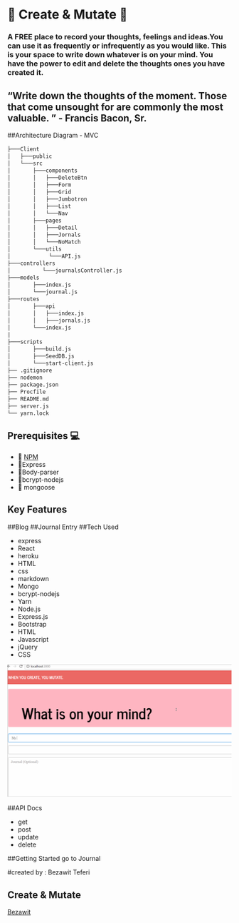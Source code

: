 #    :scroll: Create & Mutate :scroll:

### A FREE place to record your thoughts, feelings and ideas.You can use it as frequently or infrequently as you would like. This is your space to write down whatever is on your mind. You have the power to edit and delete the thoughts ones you have created it.

## “Write down the thoughts of the moment. Those that come unsought for are commonly the most valuable. ”   - Francis Bacon, Sr.





  ##Architecture Diagram - MVC

  ```
  ├───Client
  │   ├───public
  │   └───src
  │       ├───components
  │       │   ├───DeleteBtn
  │       │   ├───Form
  │       │   ├───Grid
  │       │   ├───Jumbotron
  │       │   ├───List
  │       │   └───Nav
  │       ├───pages
  │       │   ├───Detail
  │       │   ├───Jornals
  │       │   └───NoMatch
  │       └───utils
  │            └───API.js
  ├───controllers
  │          └───journalsController.js
  ├───models
  │       ├───index.js
  │       └───journal.js
  ├───routes
  │       ├───api
  │       │   ├───index.js
  │       │   ├───jornals.js
  │       └───index.js
  |
  ├───scripts
  │       ├───build.js
  │       ├───SeedDB.js
  │       └───start-client.js
  ├── .gitignore
  ├── nodemon
  ├── package.json
  ├── Procfile
  ├── README.md
  ├── server.js
  └── yarn.lock

  ```
## Prerequisites :computer:
- :link: [NPM](https://docs.npmjs.com)  
- :link:Express
- :link:Body-parser
- :link:bcrypt-nodejs
- :link: mongoose

## Key Features
##Blog
##Journal Entry
##Tech Used
- express
- React
- heroku
- HTML
- css
- markdown
- Mongo
- bcrypt-nodejs
- Yarn
- Node.js
- Express.js
- Bootstrap
- HTML
- Javascript
- jQuery
- CSS



![Illustration](demo.gif)


##API Docs
- get
- post
- update
- delete

##Getting Started
go to Journal

#created by : Bezawit Teferi
## Create & Mutate
[Bezawit](https://github.com/bteferi)  
